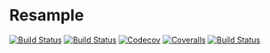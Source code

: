 # Resample

[![Build Status](https://travis-ci.com/daschw/Resample.jl.svg?branch=master)](https://travis-ci.com/daschw/Resample.jl)
[![Build Status](https://ci.appveyor.com/api/projects/status/github/daschw/Resample.jl?svg=true)](https://ci.appveyor.com/project/daschw/Resample-jl)
[![Codecov](https://codecov.io/gh/daschw/Resample.jl/branch/master/graph/badge.svg)](https://codecov.io/gh/daschw/Resample.jl)
[![Coveralls](https://coveralls.io/repos/github/daschw/Resample.jl/badge.svg?branch=master)](https://coveralls.io/github/daschw/Resample.jl?branch=master)
[![Build Status](https://api.cirrus-ci.com/github/daschw/Resample.jl.svg)](https://cirrus-ci.com/github/daschw/Resample.jl)

